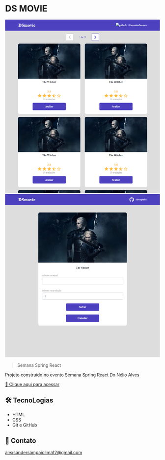 # DS MOVIE 

![preview](./.github/preview.png)
![preview](./.github/preview2.png)

 > Semana Spring React

Projeto construído no evento Semana Spring React Do Nélio Alves

[ 🔗 Clique aqui para acessar](https://alex-sampaio-lima.github.io/DSmovie/)

## 🛠 TecnoLogias

- HTML
- CSS
- Git e GitHub

## 💛 Contato

alexsandersampaiolima12@gmail.com
